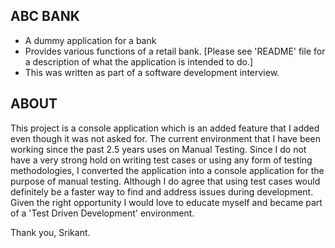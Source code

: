 ABC BANK
--------
- A dummy application for a bank
- Provides various functions of a retail bank.  [Please see 'README' file for a description of what the application is intended to do.]
- This was written as part of a software development interview.

ABOUT
------ 
This project is a console application which is an added feature that I added even though it was not asked for. The current environment that I have been working since the past 2.5 years 
uses on Manual Testing. Since I do not have a very strong hold on writing test cases or using any form of testing methodologies, I converted the application into a console application 
for the purpose of manual testing. Although I do agree that using test cases would definitely be a faster way to find and address issues during development. Given the 
right opportunity I would love to educate myself and became part of a 'Test Driven Development' environment.

Thank you,
Srikant.